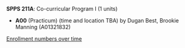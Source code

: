 **SPPS 211A**: Co-curricular Program I (1 units)

- **A00** (Practicum) (time and location TBA) by Dugan Best, Brookie Manning (A01321832)

[Enrollment numbers over time](./SPPS211A.tsv)
